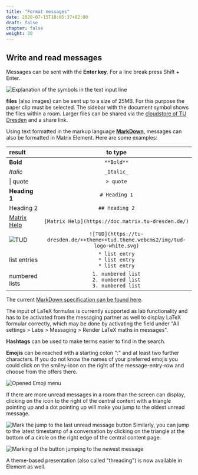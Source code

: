 ```yaml
---
title: "Format messages"
date: 2020-07-15T18:05:37+02:00
draft: false
chapter: false
weight: 30
---
```


## Write and read messages

Messages can be sent with the **Enter key**. For a line break press Shift + Enter.

![Explanation of the symbols in the text input line](/images/01_Textformatting_en.webp)

**files** (also images) can be sent up to a size of 25MB. For this purpose the paper clip must be selected. The sidebar with the document symbol shows the files within a room. Larger files can be shared via the [cloudstore of TU Dresden](https://cloudstore.zih.tu-dresden.de) and a share link.

Using text formatted in the markup language [**MarkDown**](https://de.wikipedia.org/wiki/Markdown), messages can also be formatted in Matrix Element. Here are some examples:

| result | to type |
|:------------------------------------------------------------------------------- |:-------------------------------------------------------------------------------------:|
| **Bold**                                                                        | ```**Bold**```                                                                        |
| *Italic*                                                                        | ```_Italic_```                                                                        |
| \| quote                                                                        | ```> quote```                                                                         |
| **Heading 1**                                                                   | ```# Heading 1```                                                                     |
| Heading 2                                                                       | ```## Heading 2```                                                                    |
| [Matrix Help](https://doc.matrix.tu-dresden.de/)                                | ```[Matrix Help](https://doc.matrix.tu-dresden.de/)```                                |
| ![TUD](https://tu-dresden.de/++theme++tud.theme.webcms2/img/tud-logo-white.svg) | ```![TUD](https://tu-dresden.de/++theme++tud.theme.webcms2/img/tud-logo-white.svg)``` |
| list entries                                                                    | ```* list entry```<br/>```* list entry```<br/>```* list entry```<br/>                 |
| numbered lists                                                                  | ```1. numbered list```<br/>```2. numbered list```<br/>```3. numbered list```<br/>     |

The current [MarkDown specification can be found here](https://spec.commonmark.org/current/).

The input of LaTeX formulas is currently supported as lab functionality and has to be activated from the messaging partner as well to display LaTeX formular correctly, which may be done by activating the field under "All settings > Labs > Messaging > Render LaTeX maths in messages".

**Hashtags** can be used to make terms easier to find in the search.

**Emojis** can be reached with a starting colon ":" and at least two further characters. If you do not know the names of your preferred emojis you could click on the smiley-icon on the right of the message-entry-row and choose from the offers there.

![Opened Emoji menu](/images/14_Direktnachricht14.webp)

If there are more unread messages in a room than the screen can display, clicking on the icon to the right of the central content with a triangle pointing up and a dot pointing up will make you jump to the oldest unread message.

![Mark the jump to the last unread message button](/images/18_Sprung_hoch.webp)
Similarly, you can jump to the latest timestamp of a conversation by clicking on the triangle at the bottom of a circle on the right edge of the central content page.

![Marking of the button jumping to the newest message](/images/18_Sprung_nach_unten.webp)

A theme-based presentation (also called "threading") is now available in Element as well.
